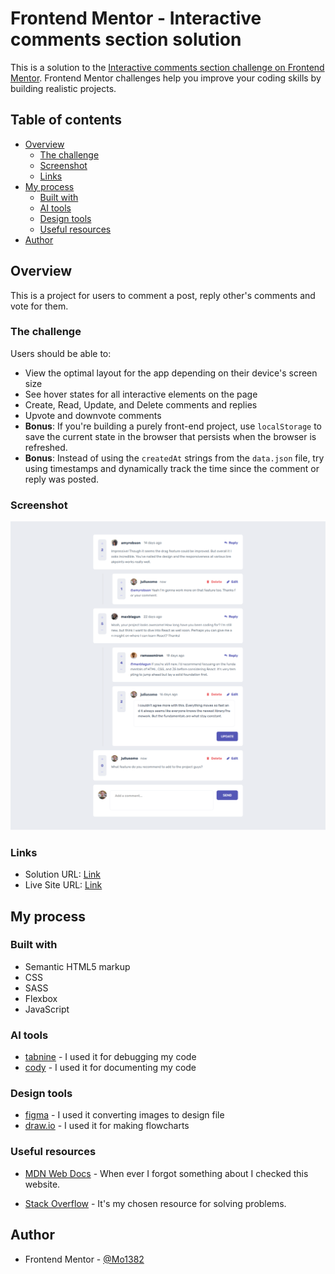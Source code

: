# Frontend Mentor - Interactive comments section solution

This is a solution to the [Interactive comments section challenge on Frontend Mentor](https://www.frontendmentor.io/challenges/interactive-comments-section-iG1RugEG9). Frontend Mentor challenges help you improve your coding skills by building realistic projects.

## Table of contents

- [Overview](#overview)
  - [The challenge](#the-challenge)
  - [Screenshot](#screenshot)
  - [Links](#links)
- [My process](#my-process)
  - [Built with](#built-with)
  - [AI tools](#ai-tools)
  - [Design tools](#design-tools)
  - [Useful resources](#useful-resources)
- [Author](#author)

## Overview

This is a project for users to comment a post, reply other's comments and vote for them.

### The challenge

Users should be able to:

- View the optimal layout for the app depending on their device's screen size
- See hover states for all interactive elements on the page
- Create, Read, Update, and Delete comments and replies
- Upvote and downvote comments
- **Bonus**: If you're building a purely front-end project, use `localStorage` to save the current state in the browser that persists when the browser is refreshed.
- **Bonus**: Instead of using the `createdAt` strings from the `data.json` file, try using timestamps and dynamically track the time since the comment or reply was posted.

### Screenshot

![](/Screenshot.png)

### Links

- Solution URL: [Link](https://your-solution-url.com)
- Live Site URL: [Link](https://mo1382.github.io/interactive-comments-section-main/)

## My process

### Built with

- Semantic HTML5 markup
- CSS
- SASS
- Flexbox
- JavaScript

### AI tools

- [tabnine](https://www.tabnine.com/) - I used it for debugging my code
- [cody](https://sourcegraph.com/cody) - I used it for documenting my code

### Design tools

- [figma](https://www.figma.com/) - I used it converting images to design file
- [draw.io](https://app.diagrams.net/) - I used it for making flowcharts

### Useful resources

- [MDN Web Docs](https://developer.mozilla.org/en-US/) - When ever I forgot something about I checked this website.

- [Stack Overflow](https://stackoverflow.com/) - It's my chosen resource for solving problems.

## Author

- Frontend Mentor - [@Mo1382](https://www.frontendmentor.io/profile/Mo1382)
